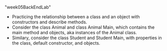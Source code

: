 ﻿"week05BackEndLab"
- Practicing the relationship between a class and an object with constructors and describe methods.
- Consider the class Animal and class Animal Main, which contains the main method and objects, aka instances of the Animal class.
- Similary, consider the class Student and Student Main, with properties in the class, default constructor, and objects.
